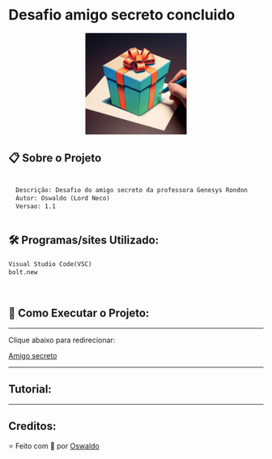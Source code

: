 # Desafio amigo secreto concluido

<div align="center">
  <img src="Presente.jpg" alt'presente'
  width="200"/>
</div>


## 📋 Sobre o Projeto

```

  Descrição: Desafio do amigo secreto da professora Genesys Rondon
  Autor: Oswaldo (Lord Neco)
  Versao: 1.1


```

## 🛠️ Programas/sites Utilizado:

```
Visual Studio Code(VSC) 
bolt.new



```

## 🚀 Como Executar o Projeto:

---

Clique abaixo para redirecionar:

[Amigo secreto](https://lordnecoreal.github.io/Desafio-amigo-secreto-concluido/)

---

## Tutorial:

---


## Creditos:





⭐️ Feito com 💜 por [Oswaldo](https://github.com/LordNecoReal)
```
